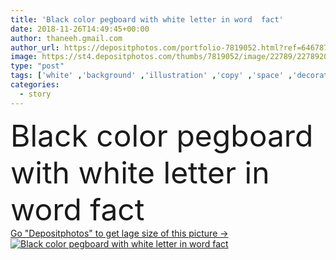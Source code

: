 ```yaml
---
title: 'Black color pegboard with white letter in word  fact'
date: 2018-11-26T14:49:45+00:00
author: thaneeh.gmail.com
author_url: https://depositphotos.com/portfolio-7819052.html?ref=64678756
image: https://st4.depositphotos.com/thumbs/7819052/image/22789/227892040/api_thumb_450.jpg?forcejpeg=true
type: "post"
tags: ['white' ,'background' ,'illustration' ,'copy' ,'space' ,'decoration' ,'business' ,'sign' ,'art' ,'black' ,'nutrition' ,'backdrop' ,'concept' ,'idea' ,'real' ,'message' ,'text' ,'data' ,'measurement' ,'law' ,'legal' ,'information' ,'learning' ,'education' ,'science' ,'true' ,'choice' ,'knowledge' ,'observation' ,'fiction' ,'value' ,'story' ,'word' ,'myth' ,'result' ,'fact' ,'info' ,'summary' ,'investigation' ,'truth' ,'experience' ,'investigate' ,'know' ,'conclusion' ,'reality' ,'evidence' ,'prove' ,'conclude' ,'verified' ,'Pegboard' ]
categories: 
  - story
---
```

<div aling="center">
            <font size="60"> Black color pegboard with white letter in word  fact</font>   
</div>
<div>
    <a href='https://st4.depositphotos.com/thumbs/7819052/image/22789/227892040/api_thumb_450.jpg?forcejpeg=true?ref=64678756' target=_blank > Go "Depositphotos" to get lage size of this picture ->
        <img href='https://st4.depositphotos.com/thumbs/7819052/image/22789/227892040/api_thumb_450.jpg?forcejpeg=true?ref=64678756' src='https://st4.depositphotos.com/7819052/22789/i/950/depositphotos_227892040-stock-photo-black-color-pegboard-white-letter.jpg?forcejpeg=true' alt='Black color pegboard with white letter in word  fact' >
    </a>
</div>
